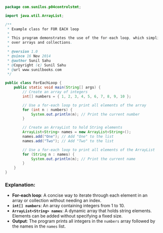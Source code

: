 ```java
package com.sunilos.p04controlstmt;

import java.util.ArrayList;

/**
 * Example class for FOR EACH loop
 * 
 * This program demonstrates the use of the for-each loop, which simplifies iteration
 * over arrays and collections.
 * 
 * @version 1.0
 * @since 16 Nov 2014
 * @author Sunil Sahu
 * @Copyright (c) Sunil Sahu
 * @url www.sunilbooks.com
 */

public class ForEachLoop {
    public static void main(String[] args) {
        // Create an array of integers
        int[] numbers = { 1, 2, 3, 4, 5, 6, 7, 8, 9, 10 };

        // Use a for-each loop to print all elements of the array
        for (int n : numbers) {
            System.out.println(n); // Print the current number
        }

        // Create an ArrayList to hold String elements
        ArrayList<String> names = new ArrayList<String>();
        names.add("One"); // Add "One" to the list
        names.add("Two"); // Add "Two" to the list

        // Use a for-each loop to print all elements of the ArrayList
        for (String n : names) {
            System.out.println(n); // Print the current name
        }
    }
}
```

### Explanation:
- **For-each loop**: A concise way to iterate through each element in an array or collection without needing an index.
- **`int[] numbers`**: An array containing integers from 1 to 10.
- **`ArrayList<String> names`**: A dynamic array that holds string elements. Elements can be added without specifying a fixed size.
- **Output**: The program prints all integers in the `numbers` array followed by the names in the `names` list.
